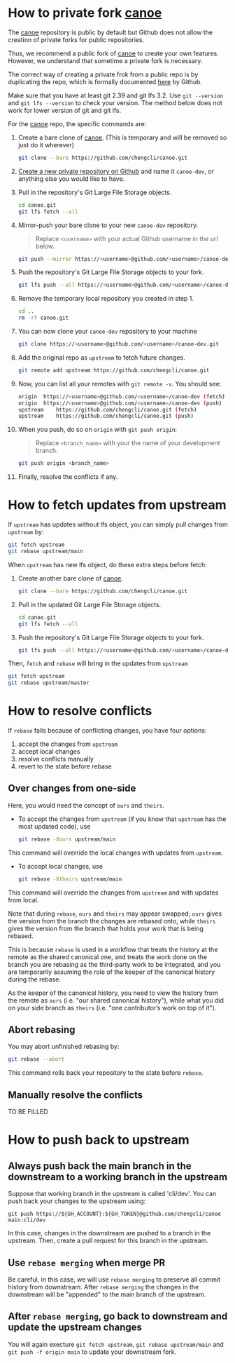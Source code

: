 # How to private fork [canoe](https://github.com/chengcli/canoe)
The [canoe](https://github.com/chengcli/canoe) repository is public by default
but Github does not allow the creation of private forks for public repositories.

Thus, we recommend a public fork of [canoe](https://github.com/chengcli/canoe)
to create your own features. However, we understand that sometime a private fork is necessary.

The correct way of creating a private frok from a public repo is by duplicating the repo,
which is formally documented [here](https://help.github.com/articles/duplicating-a-repository/) by Github.

Make sure that you have at least git 2.39 and git lfs 3.2.
Use `git --version` and `git lfs --version` to check your version. The method below does
not work for lower version of git and git lfs.

For the [canoe](https://github.com/chengcli/canoe) repo, the specific commands are:

 1. Create a bare clone of [canoe](https://github.com/chengcli/canoe).
    (This is temporary and will be removed so just do it wherever)
    ```bash
    git clone --bare https://github.com/chengcli/canoe.git
    ```

 1. [Create a new private repository on Github](https://help.github.com/articles/creating-a-new-repository/)
    and name it `canoe-dev`, or anything else you would like to have.

 1. Pull in the repository's Git Large File Storage objects.
    ```bash
    cd canoe.git
    git lfs fetch --all
    ```

 1. Mirror-push your bare clone to your new `canoe-dev` repository.
    > Replace `<username>` with your actual Github username in the url below.

    ```bash
    git push --mirror https://<username>@github.com/<username>/canoe-dev.git
    ```

 1. Push the repository's Git Large File Storage objects to your fork.
    ```bash
    git lfs push --all https://<username>@github.com/<username>/canoe-dev.git
    ```

 1. Remove the temporary local repository you created in step 1.
    ```bash
    cd ..
    rm -rf canoe.git
    ```

 1. You can now clone your `canoe-dev` repository to your machine
    ```bash
    git clone https://<username>@github.com/<username>/canoe-dev.git
    ```

 1. Add the original repo as `upstream` to fetch future changes.
    ```bash
    git remote add upstream https://github.com/chengcli/canoe.git
    ```

 1. Now, you can list all your remotes with `git remote -v`. You should see:
    ```bash
    origin	https://<username>@github.com/<username>/canoe-dev (fetch)
    origin	https://<username>@github.com/<username>/canoe-dev (push)
    upstream	https://github.com/chengcli/canoe.git (fetch)
    upstream	https://github.com/chengcli/canoe.git (push)
    ```

 1. When you push, do so on `origin` with `git push origin`:
    > Replace `<branch_naem>` with your the name of your development branch.
    ```bash
    git push origin <branch_name>
    ```

 1. Finally, resolve the conflicts if any.

# How to fetch updates from upstream

If `upstream` has updates without lfs object, you can simply pull changes
from `upstream` by:
```bash
git fetch upstream
git rebase upstream/main
```
When `upstream` has new lfs object, do these extra steps before fetch:

 1. Create another bare clone of [canoe](https://github.com/chengcli/canoe).
     ```bash
     git clone --bare https://github.com/chengcli/canoe.git
     ```

 1. Pull in the updated Git Large File Storage objects.
    ```bash
    cd canoe.git
    git lfs fetch --all
    ```

 1. Push the repository's Git Large File Storage objects to your fork.
    ```bash
    git lfs push --all https://<username>@github.com/<username>/canoe-dev.git
    ```
Then, `fetch` and `rebase` will bring in the updates from `upstream`
```bash
git fetch upstream
git rebase upstream/master
```

# How to resolve conflicts
If `rebase` fails because of conflicting changes, you have four options:
 1. accept the changes from `upstream`
 1. accept local changes
 1. resolve conflicts manually
 1. revert to the state before rebase

## Over changes from one-side
Here, you would need the concept of `ours` and `theirs`.

- To accept the changes from `upstream` (if you know that `upstream` has the most updated code), use
  ```bash
  git rebase -Xours upstream/main
  ```
This command will override the local changes with updates from `upstream`.

- To accept local changes, use
  ```bash
  git rebase -Xtheirs upstream/main
  ```
This command will override the changes from `upstream` and with updates from local.

Note that during `rebase`, `ours` and `theirs` may appear swapped;
`ours` gives the version from the branch the changes are rebased onto, while
`theirs` gives the version from the branch that holds your work that is being rebased.

This is because `rebase` is used in a workflow that treats the history at the remote as the shared canonical one,
and treats the work done on the branch you are rebasing as the third-party work to be integrated,
and you are temporarily assuming the role of the keeper of the canonical history during the rebase.

As the keeper of the canonical history, you need to view the history from the remote as `ours` (i.e. "our shared canonical history"),
while what you did on your side branch as `theirs` (i.e. "one contributor’s work on top of it").

## Abort rebasing
You may abort unfinished rebasing by:
```bash
git rebase --abort
```
This command rolls back your repository to the state before `rebase`.

## Manually resolve the conflicts
TO BE FILLED

# How to push back to upstream
## Always push back the main branch in the downstream to a working branch in the upstream
Suppose that working branch in the upstream is called 'cli/dev'. You can push back your
changes to the upstream using:
```
git push https://${GH_ACCOUNT}:${GH_TOKEN}@github.com/chengcli/canoe main:cli/dev
```
In this case, changes in the downstream are pushed to a branch in the upstream.
Then, create a pull request for this branch in the upstream.

## Use `rebase merging` when merge PR
Be careful, in this case, we will use `rebase merging` to preserve all commit history
from downstream. After `rebase merging` the changes in the downstream will be "appended"
to the main branch of the upstream.

## After `rebase merging`, go back to downstream and update the upstream changes
You will again execture `git fetch upstream`, `git rebase upstream/main` and
`git push -f origin main` to update your downstream fork.

